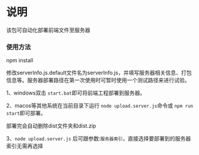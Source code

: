 # 说明

该包可自动化部署前端文件至服务器

### 使用方法

npm install

修改serverInfo.js.default文件名为serverInfo.js，并填写服务器相关信息、打包信息等。服务器部署路径在第一次使用时可暂时使用一个测试路径来进行试验。

1、windows双击 `start.bat`即可将前端工程部署到服务器。

2、macos等其他系统在当前目录下运行 `node upload.server.js`命令或 `npm run start`即可部署。

部署完会自动删除dist文件夹和dist.zip

3、`node upload.server.js` 后可跟参数:`服务器索引`，直接选择要部署到的服务器索引无需再选择
